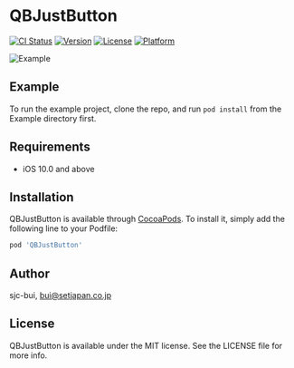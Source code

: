 # QBJustButton

[![CI Status](https://img.shields.io/travis/sjc-bui/QBJustButton.svg?style=flat)](https://travis-ci.org/sjc-bui/QBJustButton)
[![Version](https://img.shields.io/cocoapods/v/QBJustButton.svg?style=flat)](https://cocoapods.org/pods/QBJustButton)
[![License](https://img.shields.io/cocoapods/l/QBJustButton.svg?style=flat)](https://cocoapods.org/pods/QBJustButton)
[![Platform](https://img.shields.io/cocoapods/p/QBJustButton.svg?style=flat)](https://cocoapods.org/pods/QBJustButton)

![Example]()

## Example

To run the example project, clone the repo, and run `pod install` from the Example directory first.

## Requirements
- iOS 10.0 and above

## Installation

QBJustButton is available through [CocoaPods](https://cocoapods.org). To install
it, simply add the following line to your Podfile:

```ruby
pod 'QBJustButton'
```

## Author

sjc-bui, bui@setjapan.co.jp

## License

QBJustButton is available under the MIT license. See the LICENSE file for more info.
